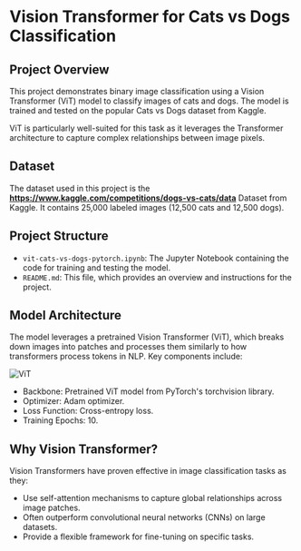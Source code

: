 # Vision Transformer for Cats vs Dogs Classification

## Project Overview

This project demonstrates binary image classification using a Vision Transformer (ViT) model to classify images of cats and dogs. The model is trained and tested on the popular Cats vs Dogs dataset from Kaggle.

ViT is particularly well-suited for this task as it leverages the Transformer architecture to capture complex relationships between image pixels.

## Dataset

The dataset used in this project is the **https://www.kaggle.com/competitions/dogs-vs-cats/data** Dataset from Kaggle. It contains 25,000 labeled images (12,500 cats and 12,500 dogs).

## Project Structure

- `vit-cats-vs-dogs-pytorch.ipynb`: The Jupyter Notebook containing the code for training and testing the model.
- `README.md`: This file, which provides an overview and instructions for the project.

## Model Architecture

The model leverages a pretrained Vision Transformer (ViT), which breaks down images into patches and processes them similarly to how transformers process tokens in NLP. Key components include:

![ViT](https://github.com/user-attachments/assets/b1034739-25fa-4b10-ac49-11b2667318e7)

- Backbone: Pretrained ViT model from PyTorch's torchvision library.
- Optimizer: Adam optimizer.
- Loss Function: Cross-entropy loss.
- Training Epochs: 10.

## Why Vision Transformer?

Vision Transformers have proven effective in image classification tasks as they:

- Use self-attention mechanisms to capture global relationships across image patches.
- Often outperform convolutional neural networks (CNNs) on large datasets.
- Provide a flexible framework for fine-tuning on specific tasks.


